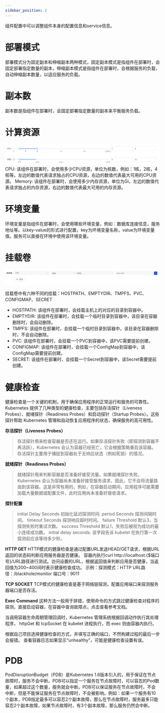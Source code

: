 ```yaml
---
sidebar_position: 2
---
```

组件配置中可以调整组件本身的配置信息和service信息。

# 部署模式
部署模式分为固定副本和伸缩副本两种模式，固定副本模式是指组件在部署时，会固定部署指定数量的副本，伸缩副本模式是指组件在部署时，会根据服务的负载，自动伸缩副本数量，以适应服务的负载。

# 副本数
副本数是指组件在部署时，会固定部署指定数量的副本来平衡服务负载。

# 计算资源
![alt text](image.png)
CPU: 该组件在部署时，会使用多少CPU资源，单位为核数，例如：1核，2核，4核等。左边的数值代表请求独占的CPU资源，右边的数值代表最大可用的CPU资源。
Memory: 该组件在部署时，会使用多少内存资源，单位为Gi，左边的数值代表请求独占的内存资源，右边的数值代表最大可用的内存资源。

# 环境变量
环境变量是指组件在部署时，会使用哪些环境变量，例如：数据库连接信息，服务地址等。以key-value的形式进行配置，key为环境变量名称，value为环境变量值。服务可以直接在环境中使用该环境变量。

# 挂载卷
![alt text](image-1.png)

挂载卷中有六种不同的挂载：HOSTPATH、EMPTYDIR、TMPFS、PVC、CONFIGMAP、SECRET
* HOSTPATH: 该组件在部署时，会挂载主机上的对应的目录到容器中。
* EMPTYDIR: 该组件在部署时，会挂载一个临时目录到容器中，该目录在容器删除时，会自动删除。
* TMPFS: 该组件在部署时，会挂载一个临时目录到容器中，该目录在容器删除时，不会自动删除。
* PVC: 该组件在部署时，会挂载一个PVC到容器中，该PVC需要提前创建。
* CONFIGMAP: 该组件在部署时，会挂载一个ConfigMap到容器中，该ConfigMap需要提前创建。
* SECRET: 该组件在部署时，会挂载一个Secret到容器中，该Secret需要提前创建。

# 健康检查

健康检查是一个关键的机制，用于确保应用程序的正常运行和服务的可靠性。Kubernetes 提供了几种类型的健康检查，主要包括存活探针（Liveness Probes）、就绪探针（Readiness Probes）和启动探针（Startup Probes）。这些探针帮助 Kubernetes 管理和自动恢复应用程序的状态，确保服务的高可用性。

**存活探针（Liveness Probes）**
> 存活探针用来检查容器是否还在运行。如果存活探针失败（即探测到容器不再活跃），Kubernetes 会认为容器已经死亡，它会根据策略重启该容器。存活探针主要用于捕捉到容器处于无响应状态（例如死锁）的情况。
>
**就绪探针（Readiness Probes）**
> 就绪探针用来判断容器是否准备好接受流量。如果就绪探针失败，Kubernetes 会认为容器尚未准备好接受服务请求，因此，它不会将流量路由到该容器。这是非常有用的，例如，在容器启动期间，应用程序可能需要加载大量数据或配置文件，此时应用尚未准备好接收请求。
>
**探针配置**
> initial Delay Seconds 初始化延迟探测时间.
> period Seconds 探测间隔时间。
> timeout Seconds 探测响应超时时间。
> failure Threshold 默认3，当探测失败时重试次数。
> success Threshold 默认1，失败后被视为成功的最小连续成功数。
> initial delay seconds: 该字段告诉 kubelet 在执行第一次探测前应该等待多少秒。

**HTTP GET**
HTTP模式的健康检查是通过配置URL发送HEAD/GET请求，根据URL返回的状态码判断应用服务器是否健康。
容器内执行curl http://localhost:{$端口号}/URL路径进行测试。访问设置的URL，根据返回值来判断应用是否健康，当返回值为200~400间时表示健康检查成功。
示例：探测模式：HTTP URL路径：/blackhole/monitor 端口号：9011

**TCP SOCKET**
TCP模式的健康检查是基于网络层探测，配置应用端口来探测服务器端口是否存活。

**Exec Command**
这种方法一般用于排错，使用命令的方式跳过健康检查对程序的探测，直接启动容器，在容器中查询故障点，点击查看参考文档。

当调用容器生命周期管理回调时，Kubernetes 管理系统根据回调动作执行其处理程序， httpGet 和 tcpSocket 在 kubelet 进程执行，而 exec 则由容器内执行。

根据自己项目选择健康检查的方式，并填写正确的端口，不然构建过程的最后一步会报错。
查看容器日志如果显示“unhealthy”，可能是健康检查设置有误。

# PDB
PodDisruptionBudget（PDB）是Kubernetes 1.6版本引入的，用于保证在节点故障时，服务不会中断。PDB可以指定一个服务在节点故障时，可以容忍的Pod数量，如果超过这个数量，服务就会中断。PDB可以保证服务在节点故障时，不会中断，但是不能保证服务在节点故障时，不会被影响。例如：如果一个服务有10个副本，PDB指定最多可以容忍2个副本故障，那么在节点故障时，服务最多只能容忍2个副本故障，如果节点故障时，有3个副本故障，那么服务仍然会中断。